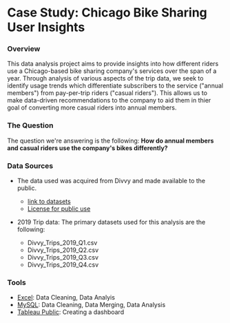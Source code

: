 # Case Study: Chicago Bike Sharing User Insights

### Overview

This data analysis project aims to provide insights into how different riders use a Chicago-based bike sharing company's services over the span of a year. Through analysis of various aspects of the trip data, we seek to identify usage trends which differentiate subscribers to the service ("annual members") from pay-per-trip riders ("casual riders"). This allows us to make data-driven recommendations to the company to aid them in thier goal of converting more casual riders into annual members.

### The Question

The question we're answering is the following: **How do annual members and casual riders use the company's bikes differently?**

### Data Sources

- The data used was acquired from Divvy and made available to the public. 
  - [link to datasets](https://divvy-tripdata.s3.amazonaws.com/index.html)
  - [License for public use](https://divvybikes.com/data-license-agreement) 

- 2019 Trip data: The primary datasets used for this analysis are the following:
  - Divvy_Trips_2019_Q1.csv
  - Divvy_Trips_2019_Q2.csv
  - Divvy_Trips_2019_Q3.csv
  - Divvy_Trips_2019_Q4.csv

### Tools

- [Excel](https://www.office.com/?auth=1): Data Cleaning, Data Analyis
- [MySQL](https://www.mysql.com/): Data Cleaning, Data Merging, Data Analysis
- [Tableau Public](https://public.tableau.com/app/discover): Creating a dashboard


